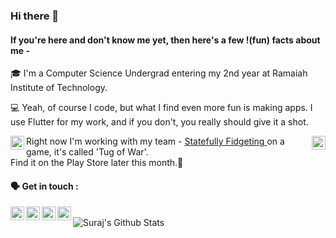 ### Hi there 👋

#### If you're here and don't know me yet, then here's a few !(fun) facts about me - 
🎓 I'm a Computer Science Undergrad entering my 2nd year at Ramaiah Institute of Technology.

💻 Yeah, of course I code, but what I find even more fun is making apps.
I use Flutter for my work, and if you don't, you really should give it a shot.

Right now I'm working with my team - [Statefully Fidgeting <img align="left" alt="Logo" width="22px" src="https://cdn.glitch.com/96e3a537-d786-44ff-b2b9-52453aa455dc%2Ffidget-spinner-tilted.png?v=1596813140344" /><img align="right" alt="Game | Logo" width="22px" src="https://cdn.glitch.com/96e3a537-d786-44ff-b2b9-52453aa455dc%2Flogo.png?v=1596353887296" />](github.com/statefully-fidgeting) on a game, it's called 'Tug of War'.
<br/>Find it on the Play Store later this month.🤠

#### 🗣 Get in touch :

[<img align="left" alt="Suraj | YouTube" width="22px" src="https://cdn.jsdelivr.net/npm/simple-icons@v3/icons/youtube.svg" />][youtube]
[<img align="left" alt="Suraj | Twitter" width="22px" src="https://cdn.jsdelivr.net/npm/simple-icons@v3/icons/twitter.svg" />][twitter]
[<img align="left" alt="Suraj | LinkedIn" width="22px" src="https://cdn.jsdelivr.net/npm/simple-icons@v3/icons/linkedin.svg" />][linkedin]
[<img align="left" alt="Suraj | Instagram" width="22px" src="https://cdn.jsdelivr.net/npm/simple-icons@v3/icons/instagram.svg" />][instagram]
<br />
<img align="left" alt="Suraj's Github Stats" src="https://github-readme-stats.vercel.app/api?username=psk907&show_icons=true&hide_border=true" />

[twitter]: https://twitter.com/psk_907
[youtube]: https://www.youtube.com/channel/UCO8sg4oeacuBRcM99SZ3vIA
[instagram]: https://instagram.com/psk_907
[linkedin]: https://linkedin.com/in/psk907

